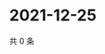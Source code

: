 # 2021-12-25

共 0 条

<!-- BEGIN WEIBO -->
<!-- 最后更新时间 Sat Dec 25 2021 12:19:42 GMT+0800 (China Standard Time) -->

<!-- END WEIBO -->
